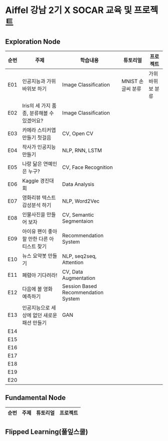 # Aiffel 강남 2기 X SOCAR 교육 및 프로젝트

## Exploration Node
|순번|주제|학습내용|튜토리얼|프로젝트|
|-|--------|---------|--------------|-----------------|
|E01|인공지능과 가위바위보 하기|Image Classification|MNIST 손글씨 분류|가위바위보 분류|
|E02|Iris의 세 가지 품종, 분류해볼 수 있겠어요?|Image Classification||
|E03|카메라 스티커앱 만들기 첫걸음|CV, Open CV||
|E04|작사가 인공지능 만들기|NLP, RNN, LSTM||
|E05|나랑 닮은 연예인은 누구?|CV, Face Recognition||
|E06|Kaggle 경진대회|Data Analysis||
|E07|영화리뷰 텍스트 감성분석 하기|NLP, Word2Vec||
|E08|인물사진을 만들어 보자|CV, Semantic Segmentaion||
|E09|아이유 팬이 좋아할 만한 다른 아티스트 찾기|Recommendation System||
|E10|뉴스 요약봇 만들기|NLP, seq2seq, Attention||
|E11|폐렴아 기다려라!|CV, Data Augmentation||
|E12|다음에 볼 영화 예측하기|Session Based Recommendation System||
|E13|인공지능으로 세상에 없던 새로운 패션 만들기|GAN||
|E14||||
|E15||||
|E16||||
|E17||||
|E18||||
|E19||||
|E20||||

## Fundamental Node
|순번|주제|튜토리얼|프로젝트|
|-|--------|--------------|-----------------|

## Flipped Learning(풀잎스쿨)
